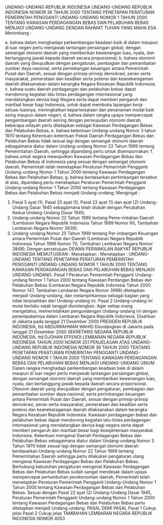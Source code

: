  UNDANG-UNDANG REPUBLIK INDONESIA UNDANG-UNDANG REPUBLIK INDONESIA NOMOR 36 TAHUN 2000 TENTANG PENETAPAN PERATURAN PEMERINTAH PENGGANTI UNDANG-UNDANG NOMOR 1 TAHUN 2000 TENTANG KAWASAN PERDAGANGAN BEBAS DAN PELABUHAN BEBAS MENJADI UNDANG-UNDANG
DENGAN RAHMAT TUHAN YANG MAHA ESA
Menimbang :

a. bahwa dalam menghadapi perkembangan keadaan baik di dalam maupun di luar negeri perlu menjawab tantangan persaingan global, dengan semangat otonomi daerah yang memberikan kewenangan luas, nyata, dan bertanggung jawab kepada daerah secara proporsional;
b. bahwa otonomi daerah yang diwujudkan dengan pengaturan, pembagian dan pemanfaatan sumber daya nasional, serta perimbangan keuangan antara Pemerintah Pusat dan Daerah, sesuai dengan prinsip-prinsip demokrasi, peran serta masyarakat, pemerataan dan keadilan serta potensi dan keanekaragaman daerah dilaksanakan dalam kerangka Negara Kesatuan Republik Indonesia;
c. bahwa suatu daerah perdagangan dan pelabuhan bebas dapat mendorong kegiatan lalu lintas perdagangan internasional yang mendatangkan devisa bagi Negara serta dapat memberi pengaruh dan manfaat besar bagi Indonesia, untuk dapat membuka lapangan kerja seluas-luasnya, meningkatkan kepariwisataan dan penanaman modal baik asing maupun dalam negeri;
d. bahwa dalam rangka upaya mempercepat pengembangan daerah seiring dengan perwujudan otonomi daerah, beberapa wilayah perlu ditetapkan sebagai Kawasan Perdagangan Bebas dan Pelabuhan Bebas;
e. bahwa ketentuan Undang-undang Nomor 3 tahun 1970 tentang Ketentuan-ketentuan Pokok Daerah Perdagangan Bebas dan Pelabuhan Bebas tidak sesuai lagi dengan semangat otonomi daerah sebagaimana diatur dalam Undang-undang Nomor 22 Tahun 1999 tentang Pemerintahan Daerah, sehingga dipandang perlu untuk disempurnakan;
f. bahwa untuk segera mewujudkan Kawasan Perdagangan Bebas dan Pelabuhan Bebas di Indonesia yang sesuai dengan semangat otonomi daerah, Pemerintah telah menetapkan Peraturan Pemerintah Pengganti Undang-undang Nomor 1 Tahun 2000 tentang Kawasan Perdagangan Bebas dan Pelabuhan Bebas;
g. bahwa berdasarkan pertimbangan tersebut di atas, dipandang perlu menetapkan Peraturan Pemerintah Pengganti Undang-undang Nomor 1 Tahun 2000 tentang Kawasan Perdagangan Bebas dan Pelabuhan Bebas menjadi Undang-undang;
Mengingat :

1. Pasal 5 ayat (1), Pasal 20 ayat (1), Pasal 22 ayat (1) dan ayat (2) Undang-Undang Dasar 1945 sebagaimana telah diubah dengan Perubahan Kedua Undang-Undang Dasar 1945;
2. Undang-undang Nomor 22 Tahun 1999 tentang Peme-rintahan Daerah (Lembaran Negara Republik Indonesia Tahun 1999 Nomor 60, Tambahan Lembaran Negara Nomor 3839);
3. Undang-undang Nomor 25 Tahun 1999 tentang Per-imbangan Keuangan antara Pemerintah Pusat dan Daerah (Lembaran Negara Republik Indonesia Tahun 1999 Nomor 70, Tambahan Lembaran Negara Nomor 3848); Dengan persetujuan DEWAN PERWAKILAN RAKYAT REPUBLIK INDONESIA
MEMUTUSKAN :
 Menetapkan : Menetapkan : UNDANG-UNDANG TENTANG PENETAPAN PERATURAN PEMERINTAH PENGGANTI UNDANG-UNDANG NOMOR 1 TAHUN 2000 TENTANG KAWASAN PERDAGANGAN BEBAS DAN PELABUHAN BEBAS MENJADI UNDANG-UNDANG.
Pasal 1
Peraturan Pemerintah Pengganti Undang-undang Nomor 1 Tahun 2000 tentang Kawasan Perdangan Bebas dan Pelabuhan Bebas (Lembaran Negara Republik Indonesia Tahun 2000 Nomor 147, Tambahan Lembaran Negara Nomor 3996) ditetapkan menjadi Undang-undang, dan melampirkannya sebagai bagian yang tidak terpisahkan dari Undang-undang ini.
Pasal 2
Undang-undang ini mulai berlaku sejak tanggal diundangkan. Agar setiap orang mengetahui, memerintahkan pengundangan Undang-undang ini dengan penempatannya dalam Lembaran Negara Republik Indonesia. Disahkan di Jakarta pada tanggal 21 Desember 2000 PRESIDEN REPUBLIK INDONESIA, ttd ABDURRAHMAN WAHID Diundangkan di Jakarta pada tanggal 21 Desember 2000 SEKRETARIS NEGARA REPUBLIK INDONESIA, ttd DJOHAN EFFENDI LEMBARAN NEGARA REPUBLIK INDONESIA TAHUN 2000 NOMOR 251 PENJELASAN ATAS UNDANG-UNDANG REPUBLIK INDONESIA NOMOR 36 TAHUN 2000 TENTANG PENETAPAN PERATURAN PEMERINTAH PENGGANTI UNDANG-UNDANG NOMOR 1 TAHUN 2000 TENTANG KAWASAN PERDAGANGAN BEBAS DAN PELABUHAN BEBAS MENJADI UNDANG-UNDANG UMUM Dalam rangka menghadapi perkembangan keadaan baik di dalam maupun di luar negeri perlu menjawab tantangan persaingan global, dengan semangat otonomi daerah yang memberikan kewenangan luas, nyata, dan bertanggung jawab kepada daerah secara proporsional. Otonomi daerah yang diwujudkan dengan pengaturan, pembagian dan pemanfaatan sumber daya nasional, serta perimbangan keuangan antara Pemerintah Pusat dan Daerah, sesuai dengan prinsip-prinsip demokrasi, peran serta masyarakat, pemerataan dan keadilan serta potensi dan keanekaragaman daerah dilaksanakan dalam kerangka Negara Kesatuan Republik Indonesia. Kawasan perdagangan bebas dan pelabuhan bebas dapat mendorong kegiatan lalu-lintas perdagangan internasional yang mendatangkan devisa bagi negara serta dapat memberi pengaruh dan manfaat besar bagi kesejahteraan masyarakat Indonesia. Ketentuan mengenai Daerah Perdagangan Bebas dan Pelabuhan Bebas sebagaimana diatur dalam Undang-undang Nomor 3 Tahun 1970 tidak sesuai lagi dengan semangat otonomi daerah berdasarkan Undang-undang Nomor 22 Tahun 1999 tentang Pemerintahan Daerah sehingga perlu dilakukan pengaturan ulang mengenai Kawasan Perdagangan Bebas dan Pelabuhan Bebas. Berhubung kebutuhan pengaturan mengenai Kawasan Perdagangan Bebas dan Pelabuhan Bebas sudah sangat mendesak dalam upaya mempercepat pertumbuhan perekonomian daerah, Pemerintah telah menetapkan Peraturan Pemerintah Pengganti Undang-Undang Nomor 1 Tahun 2000 tentang Kawasan Perdagangan Bebas dan Pelabuhan Bebas. Sesuai dengan Pasal 22 ayat (2) Undang-Undang Dasar 1945, Peraturan Pemerintah Pengganti Undang-undang Nomor 1 Tahun 2000 tentang Kawasan Perdagangan Bebas dan Pelabuhan Bebas perlu ditetapkan menjadi Undang-undang. PASAL DEMI PASAL
Pasal 1
Cukup jelas
Pasal 2
Cukup jelas TAMBAHAN LEMBARAN NEGARA REPUBLIK INDONESIA NOMOR 4053